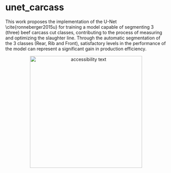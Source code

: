 # unet_carcass

This work proposes the implementation of the U-Net \cite{ronneberger2015u} for training a model capable of segmenting 3 (three) beef carcass cut classes, contributing to the process of measuring and optimizing the slaughter line. Through the automatic segmentation of the 3 classes (Rear, Rib and Front), satisfactory levels in the performance of the model can represent a significant gain in production efficiency.


<p align="center">
  <img src="https://i.imgur.com/yT7P24u.jpg" width="350" alt="accessibility text">
</p>
